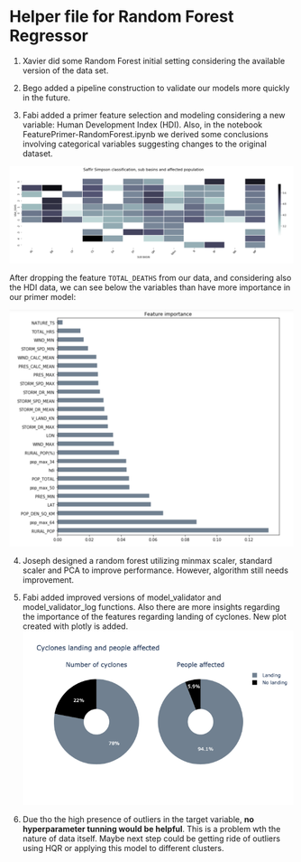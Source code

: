 # Helper file for Random Forest Regressor

1. Xavier did some Random Forest initial setting considering the available version of the data set.

2. Bego added a pipeline construction to validate our models more quickly in the future.

3. Fabi added a primer feature selection and modeling considering a new variable: Human Development Index (HDI). Also, in the notebook FeaturePrimer-RandomForest.ipynb we derived some conclusions involving categorical variables suggesting changes to the original dataset.

![Categorical variables and its relation with the target](Plots/correlation_categorical.png)

After dropping the feature ``TOTAL_DEATHS`` from our data, and considering also the HDI data, we can see below the variables than have more importance in our primer model:

![Feature importance](Plots/feature_importance.png)

4. Joseph designed a random forest utilizing minmax scaler, standard scaler and PCA to improve performance. However, algorithm still needs improvement.

5. Fabi added improved versions of model_validator and model_validator_log functions. Also there are more insights regarding the importance of the features regarding landing of cyclones. New plot created with plotly is added. 
![Landing cyclones](Plots/cyclones_landing.png)

6. Due tho the high presence of outliers in the target variable, **no hyperparameter tunning would be helpful**. This is a problem wth the nature of data itself. Maybe next step could be getting ride of outliers using HQR or applying this model to different clusters.


